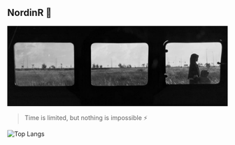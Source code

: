 ## NordinR 📖


![](assets/20240404_144639_banner.png)

> Time is limited, but nothing is impossible ⚡️

![Top Langs](https://github-readme-stats.vercel.app/api/top-langs/?username=nordinr&layout=compact&hide=html,c,c+,swift&theme=radical&langs_count=8)
